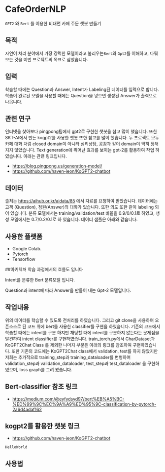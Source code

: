 # CafeOrderNLP
`GPT2` 와 `Bert` 를 이용한 비대면 카페 주문 챗봇 만들기

## 목적
자연어 처리 분야에서 가장 강력한 모델이라고 불리우는`Bert`와 `Gpt2`를 이해하고, 다뤄보는 것을 이번 프로젝트의 목표로 삼았습니다.<br>

## 입력
학습할 때에는 Question과 Answer, Intent가 Labeling된 데이터를 입력으로 합니다. 학습이 완료된 모델을 사용할 때에는 Question을 넣으면 생성된 Answer가 출력으로 나옵니다. <br>

## 관련 연구
인터넷을 찾아보다 pingpong팀에서 gpt2로 구현한 챗봇을 참고 많이 했습니다. 또한 SKT-AI에서 만든 kogpt2를 사용한 챗봇 또한 참고를 많이 했습니다. 두 프로젝트 모두 카페 대화 처럼 closed domain이 아니라 심리상담, 공감과 같이 domain이 딱히 정해지지 않았습니다. Text generation에 뛰어난 효과를 보이는 gpt-2를 활용하여 작업 하였습니다. 아래는 관련 링크입니다. <br>

- https://blog.pingpong.us/generation-model/ <br>
- https://github.com/haven-jeon/KoGPT2-chatbot <br>

## 데이터
출처는 https://aihub.or.kr/aidata/85 에서 자료를 요청하여 받았습니다. 데이터에는 고객 (Question), 점원(Answer)의 대화가 있습니다. 또한 의도 또한 같이 labeling 되어 있습니다. 분류 모델에서는 training/validation/test 비율을 0.9/0/0.1로 하였고, 생성 모델에서는 0.7/0.2/0.1로 하 였습니다. 데이터 샘플은 아래와 같습니다. <br>

## 사용한 플랫폼
- Google Colab.
- Pytorch
- Tensorflow

##아키텍쳐
학습 과정에서의 흐름도 입니다 <br>

Intent를 분류한 Bert 분류모델 입니다. <br>

Question과 intent에 따라 Answer을 만들어 내는 Gpt-2 모델입니다. <br>

## 작업내용
위의 데이터를 학습할 수 있도록 전처리를 하였습니다. 그리고 git clone을 사용하여 오픈소스로 된 코드 위에 bert를 사용한 classifier를 구현을 하였습니다. 기존의 코드에서 학습할 때에는 intent를 구분 하지만 채팅할 때에 intent를 구분하지 않는다는 문제점을 발견하여 intent classifier를 구현하였습니다. train_torch.py에서 CharDataset과 KoGPT2Chat Class 를 제외한 나머지 부분은 아래의 링크를 참조하여 구현하였습니다. 또한 기존의 코드에는 KoGPT2Chat class에서 validation, test를 하지 않았지만 저희는 추가적으로 training_step과 training_dataloader를 변형하여validation_step과 validation_dataloader, test_step과 test_dataloader 을 구현하였으며, loss graph를 그려 봤습니다. <br>

## Bert-classifier 참조 링크
- https://medium.com/@eyfydsyd97/bert%EB%A5%BC-%ED%99%9C%EC%9A%A9%ED%95%9C-classification-by-pytorch-2a6d4adaf162 <br>
## kogpt2를 활용한 챗봇 링크
- https://github.com/haven-jeon/KoGPT2-chatbot <br>
```
HelloWorld
```
## 사용법
